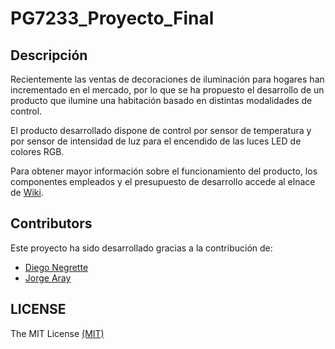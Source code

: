 # PG7233_Proyecto_Final

## Descripción

Recientemente las ventas de decoraciones de iluminación para hogares han incrementado en el mercado, por lo que se ha propuesto el desarrollo de un producto que ilumine una habitación basado en distintas modalidades de control.

El producto desarrollado dispone de control por sensor de temperatura y por sensor de intensidad de luz para el encendido de las luces LED de colores RGB. 

Para obtener mayor información sobre el funcionamiento del producto, los componentes empleados y el presupuesto de desarrollo accede al elnace de [Wiki](https://github.com/annacafaro/PG7232_Sprint2_Grupo3/wiki).  


## Contributors

Este proyecto ha sido desarrollado gracias a la contribución de: 

* [Diego Negrette](https://github.com/DiegoNegrette)
* [Jorge Aray](https://github.com/Electropelon)


## LICENSE
The MIT License [(MIT)](https://github.com/annacafaro/PG7232_Sprint2_Grupo3/blob/main/LICENSE)